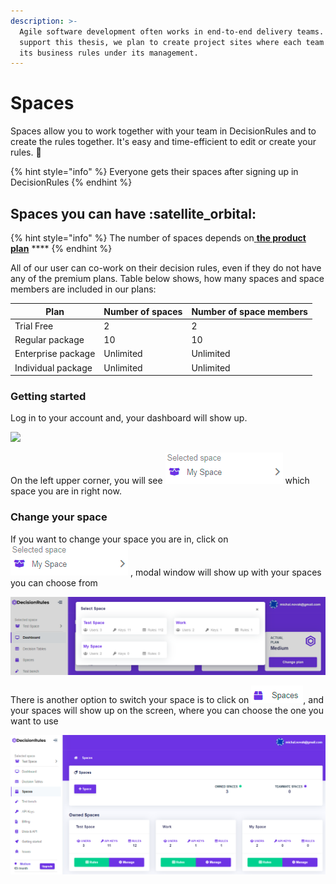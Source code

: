 ```yaml
---
description: >-
  Agile software development often works in end-to-end delivery teams. To
  support this thesis, we plan to create project sites where each team will have
  its business rules under its management.
---
```


# Spaces

Spaces allow you to work together with your team in DecisionRules and to create the rules together. It's easy and time-efficient to edit or create your rules. :rocket:

{% hint style="info" %}
Everyone gets their spaces after signing up in DecisionRules
{% endhint %}

## Spaces you can have :satellite\_orbital:

{% hint style="info" %}
The number of spaces depends on[ **the product plan**](../billing/change-product-plan.md) \*\*\*\*
{% endhint %}

All of our user can co-work on their decision rules, even if they do not have any of the premium plans. Table below shows, how many spaces and space members are included in our plans:

| **Plan**           | Number of spaces | Number of space members |
| ------------------ | ---------------- | ----------------------- |
| Trial Free         | 2                | 2                       |
| Regular package    | 10               | 10                      |
| Enterprise package | Unlimited        | Unlimited               |
| Individual package | Unlimited        | Unlimited               |

### Getting started

Log in to your account and, your dashboard will show up.

![](<../.gitbook/assets/image (71).png>)

On the left upper corner, you will see ![](<../.gitbook/assets/image (50).png>) which space you are in right now.

### Change your space

If you want to change your space you are in, click on ![](<../.gitbook/assets/image (50).png>) , modal window will show up with your spaces you can choose from

![](<../.gitbook/assets/image (72).png>)

There is another option to switch your space is to click on ![](<../.gitbook/assets/image (52).png>), and your spaces will show up on the screen, where you can choose the one you want to use

![](<../.gitbook/assets/image (73).png>)
